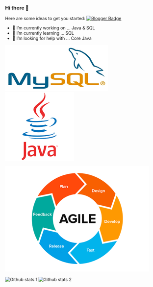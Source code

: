 ### Hi there 👋



Here are some ideas to get you started:
[![Blogger Badge](https://img.shields.io/badge/-Blogger-FF9800?style=flat-quare&labelColor=FF9800&logo=Blogger&logoColor=white&link=https://www.linkedin.com/in/cllozkaynak/)](https://www.linkedin.com/in/cllozkaynak/)
- 🔭 I’m currently working on ... Java & SQL
- 🌱 I’m currently learning ... SQL
- 🤔 I’m looking for help with ... Core Java


<img src="https://github.com/cllzkynk/cllzkynk/blob/main/indir.png?raw=true" width="auto">  <img src="https://github.com/cllzkynk/cllzkynk/blob/main/indir%20(1).png" width="auto">

<img src="https://github.com/cllzkynk/cllzkynk/blob/main/file.png" width="auto">

![Github stats 1](https://github-readme-stats.vercel.app/api?username=cllzkynk&show_icons=true&theme=gradient) 
![Github stats 2](https://github-readme-stats.vercel.app/api?username=cllzkynk&show_icons=true&theme=radical)
